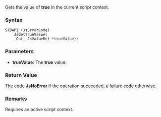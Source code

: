 Gets the value of **true** in the current script context. 
### Syntax 
```
STDAPI_(JsErrorCode)
    JsGetTrueValue(
    _Out_ JsValueRef *trueValue);
```
### Parameters 
* __trueValue__: The **true** value.

### Return Value 
The code **JsNoError** if the operation succeeded, a failure code otherwise.
### Remarks 
Requires an active script context.
